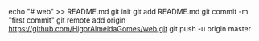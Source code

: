 echo "# web" >> README.md
git init
git add README.md
git commit -m "first commit"
git remote add origin https://github.com/HigorAlmeidaGomes/web.git
git push -u origin master
